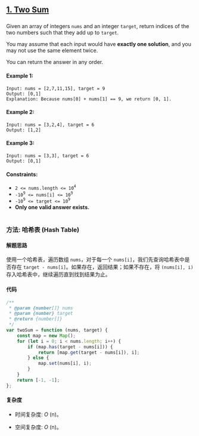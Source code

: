 ## [1. Two Sum](https://leetcode.com/problems/two-sum/submissions/)

###

Given an array of integers `nums` and an integer `target`, return indices of the two numbers such that they add up to `target`.

You may assume that each input would have **exactly one solution**, and you may not use the same element twice.

You can return the answer in any order.

#### Example 1:

```
Input: nums = [2,7,11,15], target = 9
Output: [0,1]
Explanation: Because nums[0] + nums[1] == 9, we return [0, 1].
```

#### Example 2:

```
Input: nums = [3,2,4], target = 6
Output: [1,2]
```

#### Example 3:

```
Input: nums = [3,3], target = 6
Output: [0,1]
```

#### Constraints:

-   `2 <= nums.length <= 10`<sup>`4`</sup>
-   `-10`<sup>`9`</sup>` <= nums[i] <= 10`<sup>`9`</sup>
-   `-10`<sup>`9`</sup>` <= target <= 10`<sup>`9`</sup>
-   **Only one valid answer exists.**

#

### 方法: 哈希表 (Hash Table)

#### 解题思路

使用一个哈希表，遍历数组 `nums`，对于每一个 `nums[i]`，我们先查询哈希表中是否存在 `target - nums[i]`。如果存在，返回结果；如果不存在，将 `(nums[i], i)` 存入哈希表中，继续遍历直到找到结果为止。

#### 代码

```javascript []
/**
 * @param {number[]} nums
 * @param {number} target
 * @return {number[]}
 */
var twoSum = function (nums, target) {
    const map = new Map();
    for (let i = 0; i < nums.length; i++) {
        if (map.has(target - nums[i])) {
            return [map.get(target - nums[i]), i];
        } else {
            map.set(nums[i], i);
        }
    }
    return [-1, -1];
};
```

#### 复杂度

-   时间复杂度: _O_ (n)。

-   空间复杂度: _O_ (n)。
